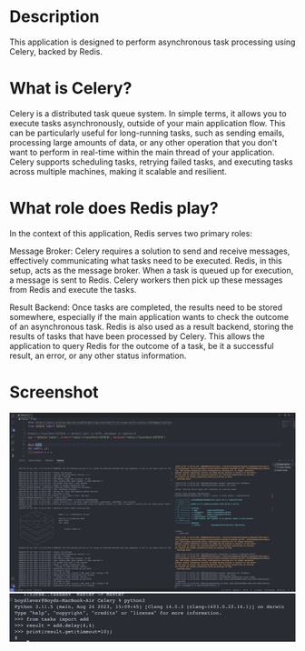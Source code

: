 # Description
This application is designed to perform asynchronous task processing using Celery, backed by Redis.
# What is Celery?
Celery is a distributed task queue system. In simple terms, it allows you to execute tasks asynchronously, outside of your main application flow. This can be particularly useful for long-running tasks, such as sending emails, processing large amounts of data, or any other operation that you don't want to perform in real-time within the main thread of your application. Celery supports scheduling tasks, retrying failed tasks, and executing tasks across multiple machines, making it scalable and resilient. 
# What role does Redis play?  
In the context of this application, Redis serves two primary roles:  

Message Broker: Celery requires a solution to send and receive messages, effectively communicating what tasks need to be executed. Redis, in this setup, acts as the message broker. When a task is queued up for execution, a message is sent to Redis. Celery workers then pick up these messages from Redis and execute the tasks.

Result Backend: Once tasks are completed, the results need to be stored somewhere, especially if the main application wants to check the outcome of an asynchronous task. Redis is also used as a result backend, storing the results of tasks that have been processed by Celery. This allows the application to query Redis for the outcome of a task, be it a successful result, an error, or any other status information.  

# Screenshot
![Screenshot of Celery App](CeleryApp.png)  
![Python Shell Screenshot](PythonShell.png)

